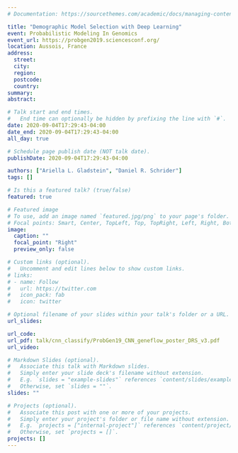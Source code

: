 ```yaml
---
# Documentation: https://sourcethemes.com/academic/docs/managing-content/

title: "Demographic Model Selection with Deep Learning"
event: Probabilistic Modeling In Genomics
event_url: https://probgen2019.sciencesconf.org/
location: Aussois, France
address:
  street:
  city:
  region:
  postcode:
  country:
summary:
abstract:

# Talk start and end times.
#   End time can optionally be hidden by prefixing the line with `#`.
date: 2020-09-04T17:29:43-04:00
date_end: 2020-09-04T17:29:43-04:00
all_day: true

# Schedule page publish date (NOT talk date).
publishDate: 2020-09-04T17:29:43-04:00

authors: ["Ariella L. Gladstein", "Daniel R. Schrider"]
tags: []

# Is this a featured talk? (true/false)
featured: true

# Featured image
# To use, add an image named `featured.jpg/png` to your page's folder. 
# Focal points: Smart, Center, TopLeft, Top, TopRight, Left, Right, BottomLeft, Bottom, BottomRight.
image:
  caption: ""
  focal_point: "Right"
  preview_only: false

# Custom links (optional).
#   Uncomment and edit lines below to show custom links.
# links:
# - name: Follow
#   url: https://twitter.com
#   icon_pack: fab
#   icon: twitter

# Optional filename of your slides within your talk's folder or a URL.
url_slides:

url_code:
url_pdf: talk/cnn_classify/ProbGen19_CNN_geneflow_poster_DRS_v3.pdf
url_video:

# Markdown Slides (optional).
#   Associate this talk with Markdown slides.
#   Simply enter your slide deck's filename without extension.
#   E.g. `slides = "example-slides"` references `content/slides/example-slides.md`.
#   Otherwise, set `slides = ""`.
slides: ""

# Projects (optional).
#   Associate this post with one or more of your projects.
#   Simply enter your project's folder or file name without extension.
#   E.g. `projects = ["internal-project"]` references `content/project/deep-learning/index.md`.
#   Otherwise, set `projects = []`.
projects: []
---
```

